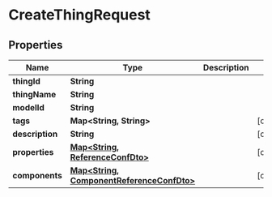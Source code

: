 

# CreateThingRequest


## Properties

| Name | Type | Description | Notes |
|------------ | ------------- | ------------- | -------------|
|**thingId** | **String** |  |  |
|**thingName** | **String** |  |  |
|**modelId** | **String** |  |  |
|**tags** | **Map&lt;String, String&gt;** |  |  [optional] |
|**description** | **String** |  |  [optional] |
|**properties** | [**Map&lt;String, ReferenceConfDto&gt;**](ReferenceConfDto.md) |  |  [optional] |
|**components** | [**Map&lt;String, ComponentReferenceConfDto&gt;**](ComponentReferenceConfDto.md) |  |  [optional] |



